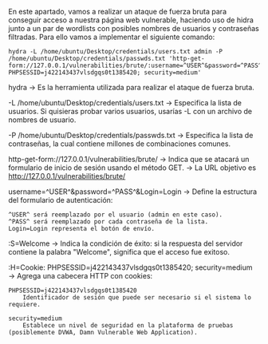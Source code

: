 En este apartado, vamos a realizar un ataque de fuerza bruta para conseguir acceso a nuestra página web vulnerable, haciendo uso de hidra junto a un par de wordlists con posibles nombres de usuarios y contraseñas filtradas. Para ello vamos a implementar el siguiente comando:


    hydra -L /home/ubuntu/Desktop/credentials/users.txt admin -P /home/ubuntu/Desktop/credentials/passwds.txt 'http-get-form://127.0.0.1/vulnerabilities/brute/:username=^USER^&password=^PASS^&Login=Login:S=Welcome:H=Cookie\: PHPSESSID=j422143437vlsdgqs0t1385420; security=medium'


hydra
    → Es la herramienta utilizada para realizar el ataque de fuerza bruta.

-L /home/ubuntu/Desktop/credentials/users.txt
    → Especifica la lista de usuarios. Si quisieras probar varios usuarios, usarías -L con un archivo de nombres de usuario.

-P /home/ubuntu/Desktop/credentials/passwds.txt
    → Especifica la lista de contraseñas, la cual contiene millones de combinaciones comunes.

http-get-form://127.0.0.1/vulnerabilities/brute/
    → Indica que se atacará un formulario de inicio de sesión usando el método GET.
    → La URL objetivo es http://127.0.0.1/vulnerabilities/brute/ 

username=^USER^&password=^PASS^&Login=Login
    → Define la estructura del formulario de autenticación:

    ^USER^ será reemplazado por el usuario (admin en este caso).
    ^PASS^ será reemplazado por cada contraseña de la lista.
    Login=Login representa el botón de envío.

:S=Welcome
    → Indica la condición de éxito: si la respuesta del servidor contiene la palabra "Welcome", significa que el acceso fue exitoso.

:H=Cookie\: PHPSESSID=j422143437vlsdgqs0t1385420; security=medium
    → Agrega una cabecera HTTP con cookies:

    PHPSESSID=j422143437vlsdgqs0t1385420 
        Identificador de sesión que puede ser necesario si el sistema lo requiere.
    
    security=medium 
        Establece un nivel de seguridad en la plataforma de pruebas (posiblemente DVWA, Damn Vulnerable Web Application).
